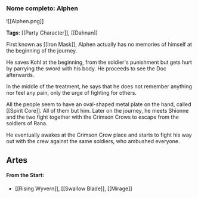 
### Nome completo: Alphen


![[Alphen.png]]

**Tags**: [[Party Character]], [[Dahnan]]

First known as [[Iron Mask]], Alphen actually has no memories of himself at the beginning of the journey.

He saves Kohl at the beginning, from the soldier's punishment but gets hurt by parrying the sword with his body. He proceeds to see the Doc afterwards.

In the middle of the treatment, he says that he does not remember anything nor feel any pain, only the urge of fighting for others.

All the people seem to have an oval-shaped metal plate on the hand, called [[Spirit Core]]. All of them but him. Later on the journey, he meets Shionne and the two fight together with the Crimson Crows to escape from the soldiers of Rana.

He eventually awakes at the Crimson Crow place and starts to fight his way out with the crew against the same soldiers, who ambushed everyone. 


## Artes

#### From the Start:
- [[Rising Wyvern]], [[Swallow Blade]], [[Mirage]]
